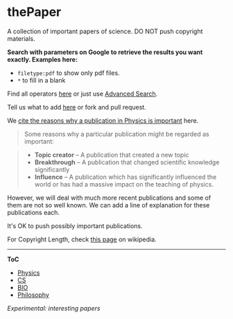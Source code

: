 thePaper
========

A collection of important papers of science. DO NOT push copyright materials.

**Search with parameters on Google to retrieve the results you want exactly. Examples here:**
* `filetype:pdf` to show only pdf files.
* `*` to fill in a blank

Find all operators [here](https://support.google.com/websearch/answer/136861?hl=en) or just use [Advanced Search](http://www.google.com/advanced_search).


Tell us what to add [here](https://github.com/opentf/thePaper/issues?labels=propose) or fork and pull request.


We [cite the reasons why a publication in Physics is important](https://en.wikipedia.org/wiki/List_of_important_publications_in_physics) here.

> Some reasons why a particular publication might be regarded as important:

> * **Topic creator** – A publication that created a new topic
> * **Breakthrough** – A publication that changed scientific knowledge significantly
> * **Influence** – A publication which has significantly influenced the world or has had a massive impact on the teaching of physics.


However, we will deal with much more recent publications and some of them are not so well known. We can add a line of explanation for these publications each.

It's OK to push possibly important publications.


For Copyright Length, check [this page](https://en.wikipedia.org/wiki/List_of_countries'_copyright_lengths) on wikipedia.




------

**ToC**

* [Physics](physics.md)
* [CS](cs.md)
* [BIO](bio.md)
* [Philosophy](philosophy.md)

*Experimental: interesting papers*

